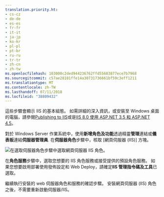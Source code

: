```yaml
---
translation.priority.ht:
- cs-cz
- de-de
- es-es
- fr-fr
- it-it
- ja-jp
- ko-kr
- pl-pl
- pt-br
- ru-ru
- tr-tr
- zh-cn
- zh-tw
ms.openlocfilehash: 103000c2ded944236762ffd55603877ece7b7968
ms.sourcegitcommit: c57ae28181ffe14a30731736661bf59c3eff1211
ms.translationtype: MT
ms.contentlocale: zh-TW
ms.lasthandoff: 07/11/2018
ms.locfileid: "38809432"
---
```

這些步驟會顯示 IIS 的基本組態。 如需詳細的深入資訊，或安裝至 Windows 桌面的電腦，請參閱[Publishing to IIS](/aspnet/core/publishing/iis?tabs=aspnetcore2x#iis-configuration)或是[IIS 8.0 使用 ASP.NET 3.5 和 ASP.NET 4.5](/iis/get-started/whats-new-in-iis-8/iis-80-using-aspnet-35-and-aspnet-45)。

對於 Windows Server 作業系統中，使用**新增角色及功能**透過精靈**管理**連結或**儀表板**連結**伺服器管理員**. 在**伺服器角色**步驟中，核取 [網頁伺服器 (IIS)] 方塊。

![在選取伺服器角色步驟中選取網頁伺服器 IIS 角色。](../media/remotedbg-server-roles-ws2012.png)

在**角色服務**步驟中，選取您想要的 IIS 角色服務或接受提供的預設角色服務。 如果您想要啟用部署使用發佈設定和 Web Deploy，請確定**IIS 管理指令碼及工具**已選取。

繼續執行安裝的 web 伺服器角色和服務的確認步驟。 安裝網頁伺服器 (IIS) 角色之後，不需要重新啟動伺服器/IIS。